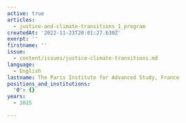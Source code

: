 ```yaml
---
active: true
articles:
  - justice-and-climate-transitions_1_program
createdAt: '2022-11-23T20:01:27.630Z'
exerpt: ''
firstname: ''
issue:
  - content/issues/justice-climate-transitions.md
language:
  - English
lastname: The Paris Institute for Advanced Study, France
positions_and_institutions:
  '0': {}
years:
  - 2015

---
```

